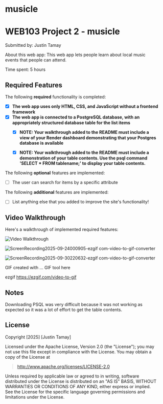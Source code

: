 # musicle
# WEB103 Project 2 - musicle

Submitted by: Justin Tamay

About this web app: This web app lets people learn about local music events that people can attend.

Time spent: 5 hours

## Required Features

The following **required** functionality is completed:

<!-- Make sure to check off completed functionality below -->
- [X] **The web app uses only HTML, CSS, and JavaScript without a frontend framework**
- [X] **The web app is connected to a PostgreSQL database, with an appropriately structured database table for the list items**
  - [X] **NOTE: Your walkthrough added to the README must include a view of your Render dashboard demonstrating that your Postgres database is available**
  - [X]  **NOTE: Your walkthrough added to the README must include a demonstration of your table contents. Use the psql command 'SELECT * FROM tablename;' to display your table contents.**


The following **optional** features are implemented:

- [ ] The user can search for items by a specific attribute

The following **additional** features are implemented:

- [ ] List anything else that you added to improve the site's functionality!

## Video Walkthrough

Here's a walkthrough of implemented required features:

<img src='http://i.imgur.com/link/to/your/gif/file.gif' title='Video Walkthrough' width='' alt='Video Walkthrough' />

![ScreenRecording2025-09-24000905-ezgif com-video-to-gif-converter](https://github.com/user-attachments/assets/6607f3ce-9835-4bc3-b352-fab780665a88)

![ScreenRecording2025-09-30220632-ezgif com-video-to-gif-converter](https://github.com/user-attachments/assets/7f5c533d-0c82-4252-8611-25521dcb2594)


<!-- Replace this with whatever GIF tool you used! -->
GIF created with ...  GIF tool here

ezgif https://ezgif.com/video-to-gif

## Notes

Downloading PSQL was very difficult because it was not working as expected so it was a lot of effort to get the table contents.

## License

Copyright [2025] [Justin Tamay]

Licensed under the Apache License, Version 2.0 (the "License"); you may not use this file except in compliance with the License. You may obtain a copy of the License at

> http://www.apache.org/licenses/LICENSE-2.0

Unless required by applicable law or agreed to in writing, software distributed under the License is distributed on an "AS IS" BASIS, WITHOUT WARRANTIES OR CONDITIONS OF ANY KIND, either express or implied. See the License for the specific language governing permissions and limitations under the License.
